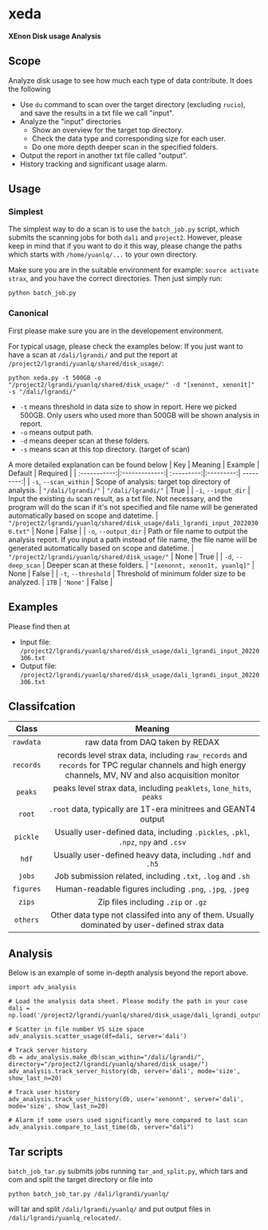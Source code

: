 # xeda
**XEnon Disk usage Analysis**

## Scope
Analyze disk usage to see how much each type of data contribute. It does the following
- Use `du` command to scan over the target directory (excluding `rucio`), and save the results in a txt file we call "input". 
- Analyze the "input" directories
  - Show an overview for the target top directory.
  - Check the data type and corresponding size for each user.
  - Do one more depth deeper scan in the specified folders.
- Output the report in another txt file called "output". 
- History tracking and significant usage alarm.

## Usage
### Simplest
The simplest way to do a scan is to use the `batch_job.py` script, which submits the scanning jobs for both `dali` and `project2`. However, please keep in mind that if you want to do it this way, please change the paths which starts with `/home/yuanlq/...` to your own directory.

Make sure you are in the suitable environment for example: `source activate strax`, and you have the correct directories. Then just simply run:
```
python batch_job.py
```

### Canonical

First please make sure you are in the developement environment.

For typical usage, please check the examples below:
If you just want to have a scan at `/dali/lgrandi/` and put the report at `/project2/lgrandi/yuanlq/shared/disk_usage/`:

```
python xeda.py -t 500GB -o "/project2/lgrandi/yuanlq/shared/disk_usage/" -d "[xenonnt, xenon1t]" -s "/dali/lgrandi/"
```

- `-t` means threshold in data size to show in report. Here we picked 500GB. Only users who used more than 500GB will be shown analysis in report.
- `-o` means output path.
- `-d` means deeper scan at these folders.
- `-s` means scan at this top directory. (target of scan)

A more detailed explanation can be found below
| Key          | Meaning       | Example    | Default   | Required |
| :-----------:|:-------------:| :---------:|:---------:| ---------:|
| `-s`, `--scan_within` | Scope of analysis: target top directory of analysis. | `"/dali/lgrandi/"` | `"/dali/lgrandi/"` | True |
| `-i`, `--input_dir` | Input the existing `du` scan result, as a txt file. Not necessary, and the program will do the scan if it's not specified and file name will be generated automatically based on scope and datetime. | `"/project2/lgrandi/yuanlq/shared/disk_usage/dali_lgrandi_input_20220306.txt"` | None | False |
| `-o`, `--output_dir` | Path or file name to output the analysis report. If you input a path instead of file name, the file name will be generated automatically based on scope and datetime. | `"/project2/lgrandi/yuanlq/shared/disk_usage/"` | None | True |
| `-d`, `--deep_scan` | Deeper scan at these folders. | `"[xenonnt, xenon1t, yuanlq]"` | None | False |
| `-t`, `--threshold` | Threshold of minimum folder size to be analyzed. | `1TB` | `'None'` | False |

## Examples
Please find then at
- Input file: `/project2/lgrandi/yuanlq/shared/disk_usage/dali_lgrandi_input_20220306.txt`
- Output file: `/project2/lgrandi/yuanlq/shared/disk_usage/dali_lgrandi_input_20220306.txt`

## Classifcation
|Class  | Meaning  |
| :-----------:|:-------------:| 
| `rawdata` | raw data from DAQ taken by REDAX |
| `records` | records level strax data, including `raw_records` and `records` for TPC regular channels and high energy channels, MV, NV and also acquisition monitor |
| `peaks` | peaks level strax data, including `peaklets`, `lone_hits`, `peaks` |
| `root` | `.root` data, typically are 1T-era minitrees and GEANT4 output |
| `pickle` | Usually user-defined data, including `.pickles`, `.pkl`, `.npz`, `npy` and `.csv` |
| `hdf` | Usually user-defined heavy data, including `.hdf` and `.h5` |
| `jobs` | Job submission related, including `.txt`, `.log` and `.sh` |
| `figures` | Human-readable figures including `.png`, `.jpg`, `.jpeg` |
| `zips` | Zip files including `.zip` or `.gz` |
| `others` | Other data type not classifed into any of them. Usually dominated by user-defined strax data |

## Analysis
Below is an example of some in-depth analysis beyond the report above.
```
import adv_analysis

# Load the analysis data sheet. Please modify the path in your case
dali = np.load('/project2/lgrandi/yuanlq/shared/disk_usage/dali_lgrandi_output_20220823.npy')

# Scatter in file number VS size space
adv_analysis.scatter_usage(df=dali, server='dali')

# Track server history
db = adv_analysis.make_db(scan_within="/dali/lgrandi/", directory="/project2/lgrandi/yuanlq/shared/disk_usage/")
adv_analysis.track_server_history(db, server='dali', mode='size', show_last_n=20)

# Track user history
adv_analysis.track_user_history(db, user='xenonnt', server='dali', mode='size', show_last_n=20)

# Alarm if some users used significantly more compared to last scan
adv_analysis.compare_to_last_time(db, server="dali")
```

## Tar scripts
`batch_job_tar.py` submits jobs running `tar_and_split.py`, which tars and com and split the target directory or file into
```
python batch_job_tar.py /dali/lgrandi/yuanlq/
```
will tar and split `/dali/lgrandi/yuanlq/` and put output files in `/dali/lgrandi/yuanlq_relocated/`.

